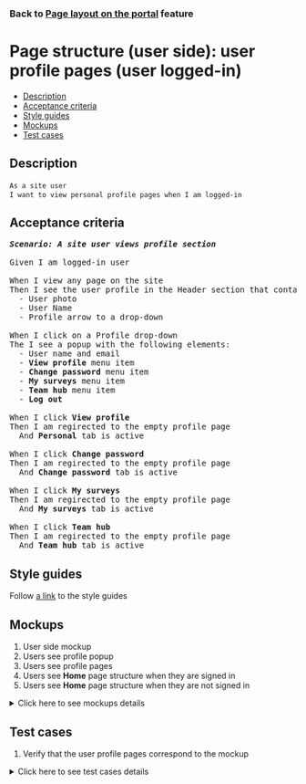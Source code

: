 ### Back to [Page layout on the portal](../../README.md) feature

# Page structure (user side): user profile pages (user logged-in)

- [Description](#description)
- [Acceptance criteria](#acceptance-criteria)
- [Style guides](#style-guides)
- [Mockups](#mockups)
- [Test cases](#test-cases)

## Description

    As a site user
    I want to view personal profile pages when I am logged-in

## Acceptance criteria

<pre>
<b><i>Scenario: A site user views profile section </i></b>

Given I am logged-in user

When I view any page on the site
Then I see the user profile in the Header section that contains:
  - User photo
  - User Name
  - Profile arrow to a drop-down

When I click on a Profile drop-down
The I see a popup with the following elements:
  - User name and email
  - <b>View profile</b> menu item
  - <b>Change password</b> menu item
  - <b>My surveys</b> menu item
  - <b>Team hub</b> menu item
  - <b>Log out</b>

When I click <b>View profile</b>
Then I am regirected to the empty profile page
  And <b>Personal</b> tab is active

When I click <b>Change password</b>
Then I am regirected to the empty profile page
  And <b>Change password</b> tab is active

When I click <b>My surveys</b>
Then I am regirected to the empty profile page
  And <b>My surveys</b> tab is active

When I click <b>Team hub</b>
Then I am regirected to the empty profile page
  And <b>Team hub</b> tab is active
</pre>

## Style guides

Follow [a link](https://www.figma.com/proto/0zkkf5WC77OSpvyD6YXpFE/Style-guides?page-id=0%3A1&node-id=19%3A5368&viewport=266%2C48%2C0.54&scaling=min-zoom&starting-point-node-id=19%3A5368) to the style guides

## Mockups

1. User side mockup
2. Users see profile popup
3. Users see profile pages
4. Users see <b>Home</b> page structure when they are signed in
5. Users see <b>Home</b> page structure when they are not signed in

<details>
  <summary>Click here to see mockups details</summary>

**1. User side mockup:**

![User side mockup](/web_application_features/project_layout/images/user_side_mockup.png)

**2. Users see profile popup:**

![Users see profile popup](/web_application_features/project_layout/images/user_side_profile_popup.png)

**3. Users see profile pages:**

![Users see profile pages](/web_application_features/project_layout/images/user_side_profile_pages.png)

**4. Users see Home page structure when they are signed in:**

![Users see Home page structure when they are signed in](/web_application_features/project_layout/images/home_page_logged_in_user.png)

**5. Users see Home page structure when they are not signed in:**

![Users see Home page structure when they are not signed in](/web_application_features/project_layout/images/home_page_logged_out_user.png)

</details>

## Test cases

1. Verify that the user profile pages correspond to the mockup

<details>
  <summary>Click here to see test cases details</summary>

### **1. Verify that the user profile pages correspond to the mockup:**

|Preconditions|Steps|Expected result
------|-------|----------
|- Go to the Sports Hub home page|1) Log in with user account|1) View that the user profile pages correspond to the mockup|
</details>
